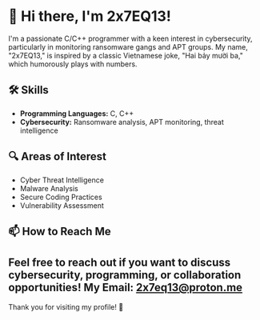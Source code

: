 # 👋 Hi there, I'm 2x7EQ13!

I'm a passionate C/C++ programmer with a keen interest in cybersecurity, particularly in monitoring ransomware gangs and APT groups.
My name, "2x7EQ13," is inspired by a classic Vietnamese joke, "Hai bảy mười ba," which humorously plays with numbers.

## 🛠️ Skills

- **Programming Languages:** C, C++
- **Cybersecurity:** Ransomware analysis, APT monitoring, threat intelligence

## 🔍 Areas of Interest

- Cyber Threat Intelligence
- Malware Analysis
- Secure Coding Practices
- Vulnerability Assessment

## 📫 How to Reach Me

Feel free to reach out if you want to discuss cybersecurity, programming, or collaboration opportunities!
My Email: 2x7eq13@proton.me
---

Thank you for visiting my profile! 🚀
